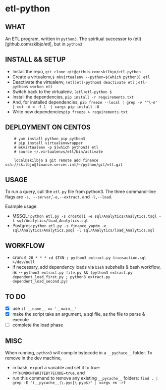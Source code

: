 # etl-python

## WHAT
An ETL program, written in `python3`. The spiritual successor to (etl)[github.com/sklbjo/etl], but in `python3`

## INSTALL && SETUP
- Install the repo, `git clone git@github.com:skilbjo/etl-python`
- Create a virtualenv,`$ mkvirtualenv --python=$(which python3) etl`
- Deactivate the virtualenv, `(etl)etl-python$ deactivate etl` ; `etl-python$ workon etl`
- Switch back to the virtualenv, `(etl)etl-python $`
- Install the dependencies, `pip install -r requirements.txt`
- And, for installed dependencies, `pip freeze --local | grep -v '^\-e' | cut -d = -f 1  | xargs pip install -U`
- Write new dependencies`pip freeze > requirements.txt`

## DEPLOYMENT ON CENTOS
		# yum install python pip python3
		# pip install virtualenvwrapper
		# mkvirtualenv -p $(which python3) etl
		# source ~/.virtualenvs/etl/bin/activate

		local@skilbjo $ git remote add finance	ssh://skilbjo@finance.server.int/~/python/git/etl.git 


## USAGE
To run a query, call the `etl.py` file from python3. The three command-line flags are `-s, --server`,'`-e,--extract`, and `-l,--load`.

Example usage: 
- MSSQL: `python etl.py -s crostoli -e sql/Analytics/Analytics.tsql -l sql/Analytics/load_Analytics.sql`
- Postgres: `python etl.py -s finance_yapdm -e sql/Analytics/Analytics.psql -l sql/Analytics/load_Analytics.sql`


## WORKFLOW
- cron: `0 20 * * * cd $TXN ; python3 extract.py transaction.sql >/dev/null`
- if necessary, add dependency loads via `bash` subshells & bash workflow, ie:
-- `python3 extract.py file.py && (python3 extract.py dependent_load_first.py ; python3 extract.py dependent_load_second.py)`

## TO DO
- [x] use `if __name__ == '__main__'`
- [x] make the script take an argument, a sql file, as the file to parse & execute
- [ ] complete the load phase

## MISC
When running, `python3` will compile bytecode in a `__pychace__` folder. To remove in the dev machine,

- in bash, export a variable and set it to true: `PYTHONDONTWRITEBYTECODE=true`, and 
- run this command to remove any existing `__pycache__` folders: `find . | grep -E "(__pycache__|\.pyc|\.pyo$)" | xargs rm -rf`





